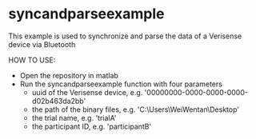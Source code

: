 # syncandparseexample
This example is used to synchronize and parse the data of a Verisense device via Bluetooth

HOW TO USE:
- Open the repository in matlab
- Run the syncandparseexample function with four parameters
    - uuid of the Verisense device, e.g. '00000000-0000-0000-0000-d02b463da2bb'
    - the path of the binary files, e.g. 'C:\\Users\\WeiWentan\\Desktop'
    - the trial name, e.g. 'trialA'
    - the participant ID, e.g. 'participantB'
